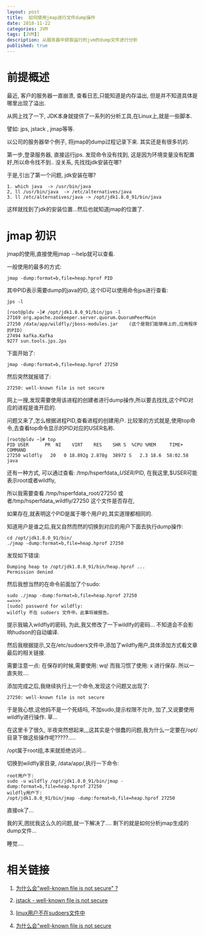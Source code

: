```yaml
---
layout: post
title:  如何使用jmap进行文件dump操作
date: 2018-11-22
categories: JVM
tags: [JVM]]
description: 从服务器中获取运行的jvm的dump文件进行分析
published: true
---
```


# 前提概述

最近, 客户的服务器一直崩溃, 查看日志,只能知道是内存溢出, 但是并不知道具体是哪里出现了溢出.

从网上找了一下, JDK本身就提供了一系列的分析工具,在Linux上,就是一些脚本. 

譬如: jps, jstack , jmap等等. 

以公司的服务器举个例子, 将jmap的dump过程记录下来. 其实还是有很多坑的. 

第一步,登录服务器, 直接运行jps. 发现命令没有找到, 这是因为环境变量没有配置好,所以命令找不到..  没关系, 先找找jdk安装在哪?

于是,引出了第一个问题, jdk安装在哪?

    1. which java  -> /usr/bin/java
    2, ll /usr/bin/java  -> /etc/alternatives/java
    3. ll /etc/alternatives/java -> /opt/jdk1.8.0_91/bin/java 

这样就找到了jdk的安装位置...然后也就知道jmap的位置了. 

# jmap 初识

jmap的使用,直接使用jmap --help就可以查看. 

一般使用的最多的方式:

    jmap -dump:format=b,file=heap.hprof PID

其中PID表示需要dump的java的ID, 这个ID可以使用命令jps进行查看:

    jps -l

    [root@pldv ~]# /opt/jdk1.8.0_91/bin/jps -l
    27169 org.apache.zookeeper.server.quorum.QuorumPeerMain
    27250 /data/app/wildfly/jboss-modules.jar    (这个是我们能够用上的,应用程序的PID)
    27494 kafka.Kafka
    9277 sun.tools.jps.Jps

下面开始了:

    jmap -dump:format=b,file=heap.hprof 27250

然后突然就报错了:

    27250: well-known file is not secure

网上一搜,发现需要使用该进程的创建者进行dump操作,所以要去找找,这个PID对应的进程是谁开启的.

问题又来了,怎么根据进程PID,查看进程的创建用户. 比较笨的方式就是,使用top命令,去查看top命令显示的PID对应的USER名称.

    [root@pldv ~]# top
    PID USER      PR  NI    VIRT    RES    SHR S  %CPU %MEM     TIME+ COMMAND                                                                           
    27250 wildfly   20   0 18.892g 2.878g  38972 S   2.3 18.6  58:02.58 java   

还有一种方式, 可以通过查看: /tmp/hsperfdata_$USER/$PID, 在我这里,$USER可能表示root或者wildfly,

所以我需要查看 /tmp/hsperfdata_root/27250 或者/tmp/hsperfdata_wildfly/27250 这个文件是否存在,

如果存在,就表明这个PID是属于哪个用户的,其实道理都相同的.

知道用户是谁之后,我又自然而然的切换到对应的用户下面去执行dump操作:

    cd /opt/jdk1.8.0_91/bin/ 
    ./jmap -dump:format=b,file=heap.hprof 27250

发现如下错误:

    Dumping heap to /opt/jdk1.8.0_91/bin/heap.hprof ...
    Permission denied

然后我想当然的在命令前面加了个sudo: 

    sudo ./jmap -dump:format=b,file=heap.hprof 27250
    ==>>>
    [sudo] password for wildfly: 
    wildfly 不在 sudoers 文件中。此事将被报告。

提示我输入wildfly的密码, 为此,我又修改了一下wildlfy的密码... 不知道会不会影响hudson的自动编译.

然后我根据提示,又在/etc/sudoers文件中,添加了wildfly用户,具体添加方式看文章最后的相关链接. 

需要注意一点: 在保存的时候,需要使用: wq! 而我习惯了使用: x 进行保存. 所以一直失败....

添加完成之后,我继续执行上一个命令,发现这个问题又出现了:

    27250: well-known file is not secure

于是我心想,这他妈不是一个死结吗, 不加sudo,提示权限不允许, 加了,又说要使用wildfly进行操作. 草... 

在这里卡了很久, 半夜突然想起来,,,这其实是个很蠢的问题,我为什么一定要在/opt/目录下做这些操作呢?????.....

/opt属于root组,本来就拒绝访问... 

切换到wildfly家目录, /data/app/,执行一下命令:

    root用户下:
    sudo -u wildfly /opt/jdk1.8.0_91/bin/jmap -dump:format=b,file=heap.hprof 27250
    wildfly用户下:
    /opt/jdk1.8.0_91/bin/jmap -dump:format=b,file=heap.hprof 27250
    
直接ok了...

我的天,困扰我这么久的问题,就一下解决了.... 剩下的就是如何分析jmap生成的dump文件...

睡觉....


# 相关链接

1. <a href="http://lkf520java.iteye.com/blog/1560686">为什么会"well-known file is not secure" ?</a>

2. <a href="https://stackoverflow.com/questions/9100149/jstack-well-known-file-is-not-secure?rq=1">jstack - well-known file is not secure</a>

3. <a href="https://www.cnblogs.com/mrcln/p/6117267.html">linux用户不在sudoers文件中</a>

4. <a href ="https://zhidao.baidu.com/question/1819360191513980668.html">为什么会"well-known file is not secure</a>
